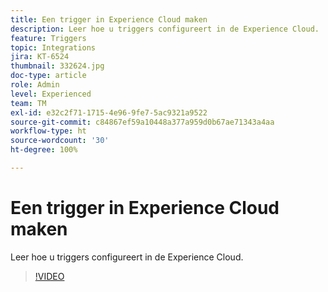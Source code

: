 ```yaml
---
title: Een trigger in Experience Cloud maken
description: Leer hoe u triggers configureert in de Experience Cloud.
feature: Triggers
topic: Integrations
jira: KT-6524
thumbnail: 332624.jpg
doc-type: article
role: Admin
level: Experienced
team: TM
exl-id: e32c2f71-1715-4e96-9fe7-5ac9321a9522
source-git-commit: c84867ef59a10448a377a959d0b67ae71343a4aa
workflow-type: ht
source-wordcount: '30'
ht-degree: 100%

---
```


# Een trigger in Experience Cloud maken

Leer hoe u triggers configureert in de Experience Cloud.

>[!VIDEO](https://video.tv.adobe.com/v/332624?quality=12&learn=on)
